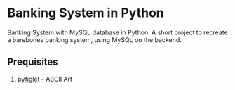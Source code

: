 # Banking System in Python
Banking System with MySQL database in Python.
A short project to recreate a barebones banking system, using MySQL on the backend.

## Prequisites
1. [pyfiglet](https://pypi.org/project/pyfiglet/0.7/) - ASCII Art